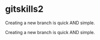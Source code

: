 # gitskills2

Creating a new branch is quick AND simple.

Creating a new branch is quick AND simple.


